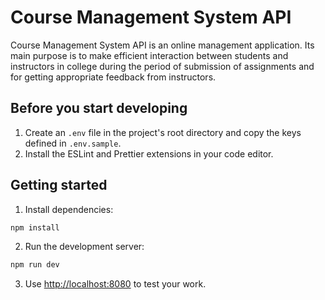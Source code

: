 # Course Management System API

Course Management System API is an online management application. Its main purpose is to make efficient interaction between students and instructors in college during the period of submission of assignments and for getting appropriate feedback from instructors.

## Before you start developing
1. Create an `.env` file in the project's root directory and copy the keys defined in `.env.sample`.
2. Install the ESLint and Prettier extensions in your code editor.

## Getting started
1. Install dependencies:

```bash
npm install
```

2. Run the development server:

```bash
npm run dev
```

3. Use [http://localhost:8080](http://localhost:8080) to test your work.
